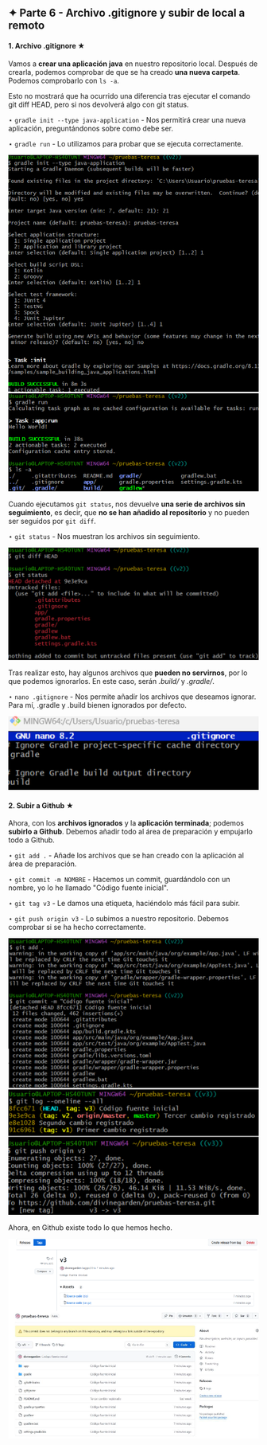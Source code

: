 ## ✦ Parte 6 - Archivo .gitignore y subir de local a remoto
#### 1. Archivo .gitignore ★
Vamos a **crear una aplicación java** en nuestro repositorio local. Después de crearla, podemos comprobar de que se ha creado **una nueva carpeta**. Podemos comprobarlo con `ls -a`.

Esto no mostrará que ha ocurrido una diferencia tras ejecutar el comando git diff HEAD, pero si nos devolverá algo con git status.

⋆ ```gradle init --type java-application``` - Nos permitirá crear una nueva aplicación, preguntándonos sobre como debe ser.

⋆ ```gradle run``` - Lo utilizamos para probar que se ejecuta correctamente.

![imagen1](https://github.com/divinegarden/pruebas-teresa/blob/master/apuntes/imagenesProyecto/p6/1.png)
![imagen2](https://github.com/divinegarden/pruebas-teresa/blob/master/apuntes/imagenesProyecto/p6/2.png)

Cuando ejecutamos `git status`, nos devuelve **una serie de archivos sin seguimiento**, es decir, que **no se han añadido al repositorio** y no pueden ser seguidos por `git diff`.

⋆ ```git status``` - Nos muestran los archivos sin seguimiento.

![imagen3](https://github.com/divinegarden/pruebas-teresa/blob/master/apuntes/imagenesProyecto/p6/3.png)

Tras realizar esto, hay algunos archivos que **pueden no servirnos**, por lo que podemos ignorarlos. En este caso, serán *.build/* y *.gradle/*.

⋆ ```nano .gitignore``` - Nos permite añadir los archivos que deseamos ignorar. Para mí, .gradle y .build bienen ignorados por defecto.

![imagen4](https://github.com/divinegarden/pruebas-teresa/blob/master/apuntes/imagenesProyecto/p6/4.png)

#### 2. Subir a Github ★
Ahora, con los **archivos ignorados** y la **aplicación terminada**; podemos **subirlo a Github**. Debemos añadir todo al área de preparación y empujarlo todo a Github.

⋆ ```git add .``` - Añade los archivos que se han creado con la aplicación al área de preparación.

⋆ ```git commit -m NOMBRE``` - Hacemos un commit, guardándolo con un nombre, yo lo he llamado "Código fuente inicial".

⋆ ```git tag v3``` - Le damos una etiqueta, haciéndolo más fácil para subir.

⋆ ```git push origin v3``` - Lo subimos a nuestro repositorio. Debemos comprobar si se ha hecho correctamente.

![imagen5](https://github.com/divinegarden/pruebas-teresa/blob/master/apuntes/imagenesProyecto/p6/5.png)
![imagen6](https://github.com/divinegarden/pruebas-teresa/blob/master/apuntes/imagenesProyecto/p6/6.png)

 Ahora, en Github existe todo lo que hemos hecho.

![imagen7](https://github.com/divinegarden/pruebas-teresa/blob/master/apuntes/imagenesProyecto/p6/7.png)
